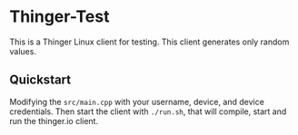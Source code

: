 # Thinger-Test

This is a Thinger Linux client for testing. This client generates only random values.
 
## Quickstart
 
Modifying the ```src/main.cpp``` with your username, device, and device credentials. 
Then start the client with ```./run.sh```, that will compile, start and run the thinger.io client.
